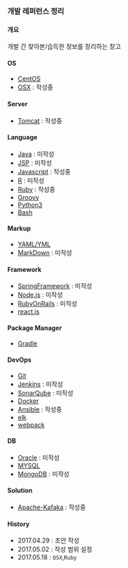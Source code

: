 ### 개발 레퍼런스 정리

#### 개요
개발 간 찾아본/습득한 정보를 정리하는 창고

#### OS
- [CentOS](https://github.com/juneyoung/DEV-INFOS/blob/master/CentOS)
- [OSX](https://github.com/juneyoung/DEV-INFOS/blob/master/OSX) : 작성중

#### Server
- [Tomcat](https://github.com/juneyoung/DEV-INFOS/blob/master/Tomcat) : 작성중

#### Language
- [Java]() : 미작성
- [JSP]() : 미작성
- [Javascript](https://github.com/juneyoung/DEV-INFOS/tree/master/Javascript) : 작성중
- [R]() : 미작성
- [Ruby](https://github.com/juneyoung/DEV-INFOS/tree/master/Ruby) : 작성중
- [Groovy](https://github.com/juneyoung/DEV-INFOS/tree/master/Groovy)
- [Python3](https://github.com/juneyoung/DEV-INFOS/tree/master/Python)
- [Bash](https://github.com/juneyoung/DEV-INFOS/tree/master/bash)

#### Markup
- [YAML/YML](https://github.com/juneyoung/DEV-INFOS/blob/master/MD/YAML.md)
- [MarkDown]() : 미작성

#### Framework
- [SpringFramework](https://github.com/juneyoung/DEV-INFOS/blob/master/Spring) : 미작성
- [Node.js](https://github.com/juneyoung/DEV-INFOS/tree/master/nodejs) : 미작성
- [RubyOnRails]() : 미작성
- [react.js](https://github.com/juneyoung/DEV-INFOS/blob/master/reactjs)

#### Package Manager
- [Gradle](https://github.com/juneyoung/DEV-INFOS/blob/master/gradle)

#### DevOps
- [Git](https://github.com/juneyoung/DEV-INFOS/blob/master/Git)
- [Jenkins]() : 미작성
- [SonarQube]() : 미작성
- [Docker](https://github.com/juneyoung/DEV-INFOS/blob/master/Docker)
- [Ansible](https://github.com/juneyoung/DEV-INFOS/blob/master/Ansible) : 작성중
- [elk](https://github.com/juneyoung/DEV-INFOS/blob/master/ELK)
- [webpack](https://github.com/juneyoung/DEV-INFOS/blob/master/webpack)

#### DB
- [Oracle]() : 미작성
- [MYSQL](https://github.com/juneyoung/DEV-INFOS/blob/master/MYSQL)
- [MongoDB]() : 미작성

#### Solution
- [Apache-Kafaka](https://github.com/juneyoung/DEV-INFOS/tree/master/Kafka) : 작성중

#### History
- 2017.04.29 : 초안 작성
- 2017.05.02 : 작성 범위 설정
- 2017.05.18 : `OSX`,`Ruby` 
